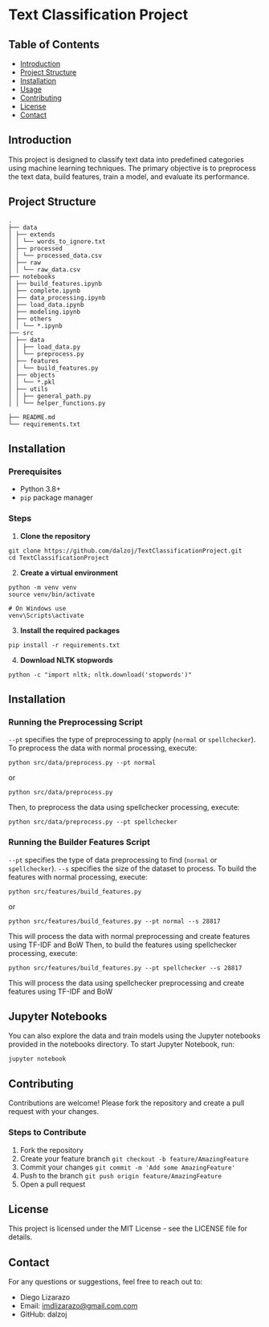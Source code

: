 
# Text Classification Project

## Table of Contents
- [Introduction](#introduction)
- [Project Structure](#project-structure)
- [Installation](#installation)
- [Usage](#usage)
- [Contributing](#contributing)
- [License](#license)
- [Contact](#contact)

## Introduction

This project is designed to classify text data into predefined categories using machine learning techniques. The primary objective is to preprocess the text data, build features, train a model, and evaluate its performance.

## Project Structure
```
.
├── data
│ ├── extends
│ │ └── words_to_ignore.txt
│ ├── processed
│ │ └── processed_data.csv
│ ├── raw
│ │ └── raw_data.csv
├── notebooks
│ ├── build_features.ipynb
│ ├── complete.ipynb
│ ├── data_processing.ipynb
│ ├── load_data.ipynb
│ ├── modeling.ipynb
│ ├── others
│ │ └── *.ipynb
├── src
│ ├── data
│ │ ├── load_data.py
│ │ └── preprocess.py
│ ├── features
│ │ └── build_features.py
│ ├── objects
│ │ └── *.pkl
│ ├── utils
│ │ ├── general_path.py
│ │ └── helper_functions.py

├── README.md
└── requirements.txt
```
  

## Installation

  

### Prerequisites
- Python 3.8+
-  `pip` package manager
 
### Steps
1.  **Clone the repository**
```
git clone https://github.com/dalzoj/TextClassificationProject.git
cd TextClassificationProject
```

2.  **Create a virtual environment**
```
python -m venv venv
source venv/bin/activate

# On Windows use
venv\Scripts\activate
```

3.  **Install the required packages**
```
pip install -r requirements.txt
```

4.  **Download NLTK stopwords**
```
python -c "import nltk; nltk.download('stopwords')"
```
  

## Installation

### Running the Preprocessing Script
`--pt` specifies the type of preprocessing to apply (`normal` or `spellchecker`).
To preprocess the data with normal processing, execute:
```
python src/data/preprocess.py --pt normal
```
or
```
python src/data/preprocess.py
```
Then, to preprocess the data using spellchecker processing, execute:
```
python src/data/preprocess.py --pt spellchecker
```

### Running the Builder Features Script
`--pt` specifies the type of data preprocessing to find (`normal` or `spellchecker`).
`--s` specifies the size of the dataset to process.
To build the features with normal processing, execute:
```
python src/features/build_features.py
```
or
```
python src/features/build_features.py --pt normal --s 28817
```
This will process the data with normal preprocessing and create features using TF-IDF and BoW
Then, to build the features using spellchecker processing, execute:
```
python src/features/build_features.py --pt spellchecker --s 28817
```
This will process the data using spellchecker preprocessing and create features using TF-IDF and BoW



## Jupyter Notebooks
You can also explore the data and train models using the Jupyter notebooks provided in the notebooks directory. To start Jupyter Notebook, run:
```
jupyter notebook
```

## Contributing
Contributions are welcome! Please fork the repository and create a pull request with your changes.

### Steps to Contribute
1. Fork the repository
2. Create your feature branch ```git checkout -b feature/AmazingFeature```
3. Commit your changes ```git commit -m 'Add some AmazingFeature'```
4. Push to the branch ```git push origin feature/AmazingFeature```
5. Open a pull request

  
  

## License
This project is licensed under the MIT License - see the LICENSE file for details.

  

## Contact
For any questions or suggestions, feel free to reach out to:
* Diego Lizarazo
* Email: imdlizarazo@gmail.com.com
* GitHub: dalzoj